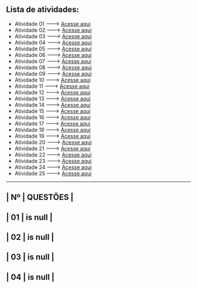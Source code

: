 ## Lista de atividades:
- Atividade 01 ---> [Acesse aqui](EXE01/src/br/edu/principal/Principal.java)
- Atividade 02 ---> [Acesse aqui](EXE02/src/br/edu/principal/Principal.java)
- Atividade 03 ---> [Acesse aqui](EXE03/src/br/edu/principal/Principal.java)
- Atividade 04 ---> [Acesse aqui](EXE04/src/br/edu/principal/Principal.java)
- Atividade 05 ---> [Acesse aqui](EXE05/src/br/edu/principal/Principal.java)
- Atividade 06 ---> [Acesse aqui](EXE06/src/br/edu/principal/Principal.java)
- Atividade 07 ---> [Acesse aqui](EXE07/src/br/edu/principal/Principal.java)
- Atividade 08 ---> [Acesse aqui](EXE08/src/br/edu/principal/Principal.java)
- Atividade 09 ---> [Acesse aqui](EXE09/src/br/edu/principal/Principal.java)
- Atividade 10 ---> [Acesse aqui](EXE10/src/br/edu/principal/Principal.java)
- Atividade 11 ---> [Acesse aqui](EXE11/src/br/edu/principal/Principal.java)
- Atividade 12 ---> [Acesse aqui](EXE12/src/br/edu/principal/Principal.java)
- Atividade 13 ---> [Acesse aqui](EXE13/src/br/edu/principal/Principal.java)
- Atividade 14 ---> [Acesse aqui](EXE14/src/br/edu/principal/Principal.java)
- Atividade 15 ---> [Acesse aqui](EXE15/src/br/edu/principal/Principal.java)
- Atividade 16 ---> [Acesse aqui](EXE16/src/br/edu/principal/Principal.java)
- Atividade 17 ---> [Acesse aqui](EXE17/src/br/edu/principal/Principal.java)
- Atividade 18 ---> [Acesse aqui](EXE18/src/br/edu/principal/Principal.java)
- Atividade 19 ---> [Acesse aqui](EXE19/src/br/edu/principal/Principal.java)
- Atividade 20 ---> [Acesse aqui](EXE20/src/br/edu/principal/Principal.java)
- Atividade 21 ---> [Acesse aqui](EXE21/src/br/edu/principal/Principal.java)
- Atividade 22 ---> [Acesse aqui](EXE22/src/br/edu/principal/Principal.java)
- Atividade 23 ---> [Acesse aqui](EXE23/src/br/edu/principal/Principal.java)
- Atividade 24 ---> [Acesse aqui](EXE24/src/br/edu/principal/Principal.java)
- Atividade 25 ---> [Acesse aqui](EXE25/src/br/edu/principal/Principal.java)

--------------------
| Nº    | QUESTÕES |
--------------------
| 01    | is null  |
--------------------
| 02    | is null  |
--------------------
| 03    | is null  |
--------------------
| 04    | is null  |
--------------------
